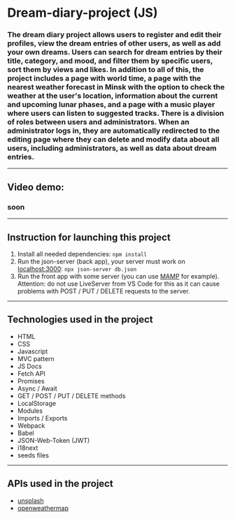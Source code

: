 # Dream-diary-project (JS)

### The dream diary project allows users to register and edit their profiles, view the dream entries of other users, as well as add your own dreams. Users can search for dream entries by their title, category, and mood, and filter them by specific users, sort them by views and likes. In addition to all of this, the project includes a page with world time, a page with the nearest weather forecast in Minsk with the option to check the weather at the user's location, information about the current and upcoming lunar phases, and a page with a music player where users can listen to suggested tracks. There is a division of roles between users and administrators. When an administrator logs in, they are automatically redirected to the editing page where they can delete and modify data about all users, including administrators, as well as data about dream entries.

---

## Video demo:

### soon

---

## Instruction for launching this project

1. Install all needed dependencies:
   `npm install`
1. Run the json-server (back app), your server must work on [localhost:3000](http://localhost:3000):
   `npx json-server db.json`
1. Run the front app with some server (you can use [MAMP](https://www.mamp.info/en/windows/) for example). Attention: do not use LiveServer from VS Code for this as it can cause problems with POST / PUT / DELETE requests to the server.

---

## Technologies used in the project

- HTML
- CSS
- Javascript
- MVC pattern
- JS Docs
- Fetch API
- Promises
- Async / Await
- GET / POST / PUT / DELETE methods
- LocalStorage
- Modules
- Imports / Exports
- Webpack 
- Babel
- JSON-Web-Token (JWT)
- i18next
- seeds files
---

## APIs used in the project

- [unsplash](https://api.unsplash.com)
- [openweathermap](https://api.openweathermap.org)